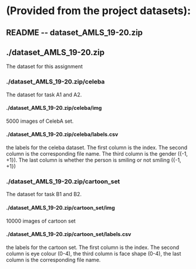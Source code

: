 # (Provided from the project datasets):

## README -- dataset_AMLS_19-20.zip

## ./dataset_AMLS_19-20.zip

The dataset for this assignment

### ./dataset_AMLS_19-20.zip/celeba

The dataset for task A1 and A2.

#### ./dataset_AMLS_19-20.zip/celeba/img

5000 images of CelebA set.

#### ./dataset_AMLS_19-20.zip/celeba/labels.csv

the labels for the celeba dataset. The first column is the index. The second column is the corresponding file name. The third column is the gender ({-1, +1}). The last column is whether the person is smiling or not smiling ({-1, +1})

### ./dataset_AMLS_19-20.zip/cartoon_set

The dataset for task B1 and B2.

#### ./dataset_AMLS_19-20.zip/cartoon_set/img

10000 images of cartoon set

#### ./dataset_AMLS_19-20.zip/cartoon_set/labels.csv

the labels for the cartoon set. The first column is the index. The second column is eye colour (0-4), the third column is face shape (0-4), the last column is the corresponding file name.
